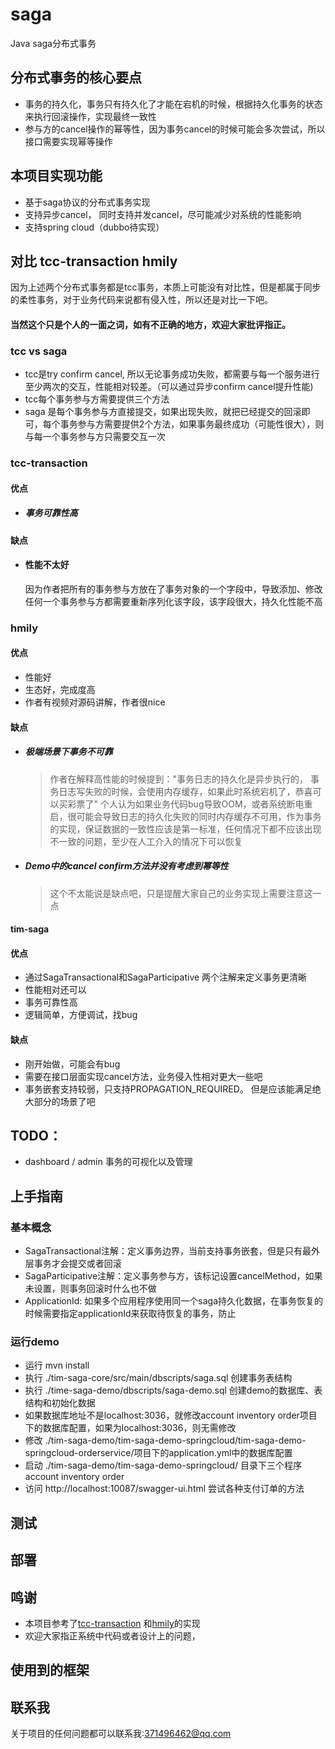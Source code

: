 # saga
Java saga分布式事务
## 分布式事务的核心要点
* 事务的持久化，事务只有持久化了才能在宕机的时候，根据持久化事务的状态来执行回滚操作，实现最终一致性
* 参与方的cancel操作的幂等性，因为事务cancel的时候可能会多次尝试，所以接口需要实现幂等操作
## 本项目实现功能
* 基于saga协议的分布式事务实现
* 支持异步cancel， 同时支持并发cancel，尽可能减少对系统的性能影响
* 支持spring cloud（dubbo待实现）
## 对比 tcc-transaction hmily
因为上述两个分布式事务都是tcc事务，本质上可能没有对比性，但是都属于同步的柔性事务，对于业务代码来说都有侵入性，所以还是对比一下吧。
#### 当然这个只是个人的一面之词，如有不正确的地方，欢迎大家批评指正。
### tcc vs saga
* tcc是try confirm cancel, 所以无论事务成功失败，都需要与每一个服务进行至少两次的交互，性能相对较差。（可以通过异步confirm cancel提升性能)
* tcc每个事务参与方需要提供三个方法
* saga 是每个事务参与方直接提交，如果出现失败，就把已经提交的回滚即可，每个事务参与方需要提供2个方法，如果事务最终成功（可能性很大），则与每一个事务参与方只需要交互一次
### tcc-transaction
#### 优点
* ##### 事务可靠性高
#### 缺点
* #### 性能不太好
    因为作者把所有的事务参与方放在了事务对象的一个字段中，导致添加、修改任何一个事务参与方都需要重新序列化该字段，该字段很大，持久化性能不高
### hmily
#### 优点
* 性能好
* 生态好，完成度高
* 作者有视频对源码讲解，作者很nice
#### 缺点
* ##### 极端场景下事务不可靠
    >作者在解释高性能的时候提到："事务日志的持久化是异步执行的， 事务日志写失败的时候，会使用内存缓存，如果此时系统宕机了，恭喜可以买彩票了"
个人认为如果业务代码bug导致OOM，或者系统断电重启，很可能会导致日志的持久化失败的同时内存缓存不可用，作为事务的实现，保证数据的一致性应该是第一标准，任何情况下都不应该出现不一致的问题，至少在人工介入的情况下可以恢复
* ##### Demo中的cancel confirm方法并没有考虑到幂等性
    >这个不太能说是缺点吧，只是提醒大家自己的业务实现上需要注意这一点
#### tim-saga
#### 优点
* 通过SagaTransactional和SagaParticipative 两个注解来定义事务更清晰
* 性能相对还可以
* 事务可靠性高
* 逻辑简单，方便调试，找bug
#### 缺点
* 刚开始做，可能会有bug
* 需要在接口层面实现cancel方法，业务侵入性相对更大一些吧
* 事务嵌套支持较弱，只支持PROPAGATION_REQUIRED。 但是应该能满足绝大部分的场景了吧
## TODO：
* dashboard / admin 事务的可视化以及管理
## 上手指南
### 基本概念
* SagaTransactional注解：定义事务边界，当前支持事务嵌套，但是只有最外层事务才会提交或者回滚
* SagaParticipative注解：定义事务参与方，该标记设置cancelMethod，如果未设置，则事务回滚时什么也不做
* ApplicationId: 如果多个应用程序使用同一个saga持久化数据，在事务恢复的时候需要指定applicationId来获取待恢复的事务，防止
### 运行demo
* 运行 mvn install
* 执行 ./tim-saga-core/src/main/dbscripts/saga.sql 创建事务表结构
* 执行 ./time-saga-demo/dbscripts/saga-demo.sql 创建demo的数据库、表结构和初始化数据
* 如果数据库地址不是localhost:3036，就修改account inventory order项目下的数据库配置，如果为localhost:3036，则无需修改
* 修改 ./tim-saga-demo/tim-saga-demo-springcloud/tim-saga-demo-springcloud-orderservice/项目下的application.yml中的数据库配置
* 启动 ./tim-saga-demo/tim-saga-demo-springcloud/ 目录下三个程序 account inventory order
* 访问 http://localhost:10087/swagger-ui.html 尝试各种支付订单的方法
## 测试
## 部署
## 鸣谢
* 本项目参考了[tcc-transaction](https://github.com/changmingxie/tcc-transaction) 和[hmily](https://github.com/yu199195/hmily)的实现
* 欢迎大家指正系统中代码或者设计上的问题，
## 使用到的框架
## 联系我
关于项目的任何问题都可以联系我:371496462@qq.com

